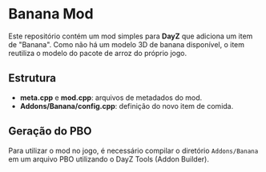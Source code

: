 # Banana Mod

Este repositório contém um mod simples para **DayZ** que adiciona um item de "Banana". Como não há um modelo 3D de banana disponível, o item reutiliza o modelo do pacote de arroz do próprio jogo.

## Estrutura
- **meta.cpp** e **mod.cpp**: arquivos de metadados do mod.
- **Addons/Banana/config.cpp**: definição do novo item de comida.

## Geração do PBO
Para utilizar o mod no jogo, é necessário compilar o diretório `Addons/Banana` em um arquivo PBO utilizando o DayZ Tools (Addon Builder).
